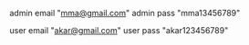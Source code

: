 admin email "mma@gmail.com"
admin pass "mma13456789"


user email "akar@gmail.com"
user pass "akar123456789"
